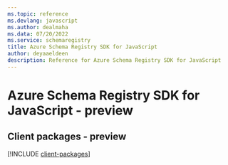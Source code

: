 ```yaml
---
ms.topic: reference
ms.devlang: javascript
ms.author: dealmaha
ms.data: 07/20/2022
ms.service: schemaregistry
title: Azure Schema Registry SDK for JavaScript
author: deyaaeldeen
description: Reference for Azure Schema Registry SDK for JavaScript
---
```

# Azure Schema Registry SDK for JavaScript - preview

## Client packages - preview
[!INCLUDE [client-packages](schema-registry-client-index.md)]
